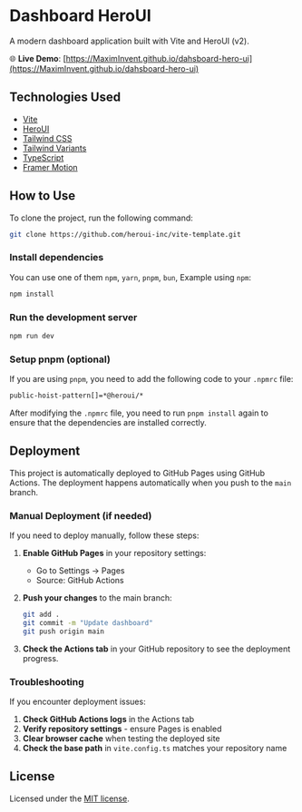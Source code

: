 # Dashboard HeroUI

A modern dashboard application built with Vite and HeroUI (v2).

🌐 **Live Demo**: [https://MaximInvent.github.io/dahsboard-hero-ui](https://MaximInvent.github.io/dahsboard-hero-ui)

## Technologies Used

- [Vite](https://vitejs.dev/guide/)
- [HeroUI](https://heroui.com)
- [Tailwind CSS](https://tailwindcss.com)
- [Tailwind Variants](https://tailwind-variants.org)
- [TypeScript](https://www.typescriptlang.org)
- [Framer Motion](https://www.framer.com/motion)

## How to Use

To clone the project, run the following command:

```bash
git clone https://github.com/heroui-inc/vite-template.git
```

### Install dependencies

You can use one of them `npm`, `yarn`, `pnpm`, `bun`, Example using `npm`:

```bash
npm install
```

### Run the development server

```bash
npm run dev
```

### Setup pnpm (optional)

If you are using `pnpm`, you need to add the following code to your `.npmrc` file:

```bash
public-hoist-pattern[]=*@heroui/*
```

After modifying the `.npmrc` file, you need to run `pnpm install` again to ensure that the dependencies are installed correctly.

## Deployment

This project is automatically deployed to GitHub Pages using GitHub Actions. The deployment happens automatically when you push to the `main` branch.

### Manual Deployment (if needed)

If you need to deploy manually, follow these steps:

1. **Enable GitHub Pages** in your repository settings:
   - Go to Settings → Pages
   - Source: GitHub Actions

2. **Push your changes** to the main branch:
   ```bash
   git add .
   git commit -m "Update dashboard"
   git push origin main
   ```

3. **Check the Actions tab** in your GitHub repository to see the deployment progress.

### Troubleshooting

If you encounter deployment issues:

1. **Check GitHub Actions logs** in the Actions tab
2. **Verify repository settings** - ensure Pages is enabled
3. **Clear browser cache** when testing the deployed site
4. **Check the base path** in `vite.config.ts` matches your repository name

## License

Licensed under the [MIT license](https://github.com/MaximInvent/dahsboard-hero-ui/blob/main/LICENSE).
